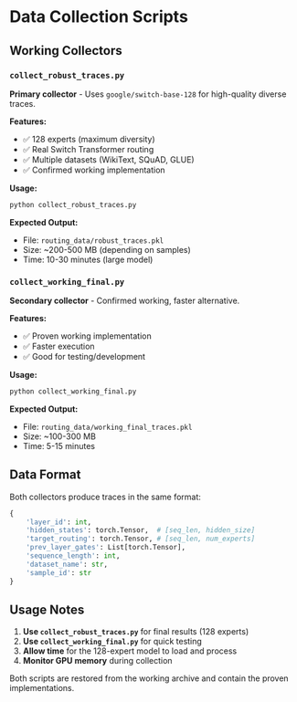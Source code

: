 # Data Collection Scripts

## Working Collectors

### `collect_robust_traces.py`
**Primary collector** - Uses `google/switch-base-128` for high-quality diverse traces.

**Features:**
- ✅ 128 experts (maximum diversity)
- ✅ Real Switch Transformer routing
- ✅ Multiple datasets (WikiText, SQuAD, GLUE)
- ✅ Confirmed working implementation

**Usage:**
```bash
python collect_robust_traces.py
```

**Expected Output:**
- File: `routing_data/robust_traces.pkl`
- Size: ~200-500 MB (depending on samples)
- Time: 10-30 minutes (large model)

### `collect_working_final.py`
**Secondary collector** - Confirmed working, faster alternative.

**Features:**
- ✅ Proven working implementation
- ✅ Faster execution
- ✅ Good for testing/development

**Usage:**
```bash
python collect_working_final.py
```

**Expected Output:**
- File: `routing_data/working_final_traces.pkl`
- Size: ~100-300 MB
- Time: 5-15 minutes

## Data Format

Both collectors produce traces in the same format:
```python
{
    'layer_id': int,
    'hidden_states': torch.Tensor,  # [seq_len, hidden_size]
    'target_routing': torch.Tensor, # [seq_len, num_experts]
    'prev_layer_gates': List[torch.Tensor],
    'sequence_length': int,
    'dataset_name': str,
    'sample_id': str
}
```

## Usage Notes

1. **Use `collect_robust_traces.py`** for final results (128 experts)
2. **Use `collect_working_final.py`** for quick testing
3. **Allow time** for the 128-expert model to load and process
4. **Monitor GPU memory** during collection

Both scripts are restored from the working archive and contain the proven implementations.